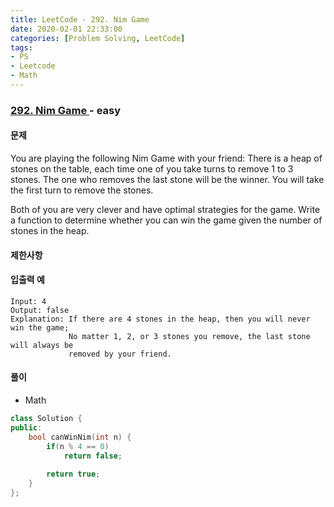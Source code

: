 ```yaml
---
title: LeetCode - 292. Nim Game
date: 2020-02-01 22:33:00
categories: [Problem Solving, LeetCode]
tags:
- PS
- Leetcode
- Math
---
```


### [ 292. Nim Game ](https://leetcode.com/problems/nim-game/) - easy

#### 문제

You are playing the following Nim Game with your friend: There is a heap of stones on the table, each time one of you take turns to remove 1 to 3 stones. The one who removes the last stone will be the winner. You will take the first turn to remove the stones.

Both of you are very clever and have optimal strategies for the game. Write a function to determine whether you can win the game given the number of stones in the heap.

#### 제한사항

#### 입출력 예
  
```
Input: 4
Output: false 
Explanation: If there are 4 stones in the heap, then you will never win the game;
             No matter 1, 2, or 3 stones you remove, the last stone will always be 
             removed by your friend.
```

#### 풀이
  - Math

```cpp
class Solution {
public:
    bool canWinNim(int n) {
        if(n % 4 == 0)
            return false;
        
        return true;
    }
};
```